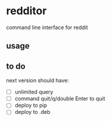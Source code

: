 # redditor

command line interface for reddit

## usage

## to do

next version should have:

- [ ] unlimited query
- [ ] command quit/q/double Enter to quit
- [ ] deploy to pip
- [ ] deploy to .deb